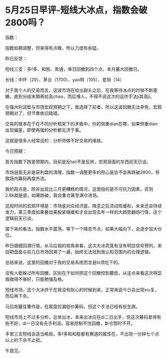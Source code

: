 # 5月25日早评-短线大冰点，指数会破2800吗？

指数：

指数如期调整，但来得有点晚，所以力度有些猛。

昨日反馈：

短线三支：多f多、和胜、索通，单日回撤到四个点，本月蕞大回撤日。

长线：中环（29）、茅台（1700）、yao明（105）、爱旭（14）

对于我个人的交易而言，这波市场在给出甜头之后，在我等待冰点的时候不断塞糖，直到分歧末期再给高chao，而后埋人，不得不说这次的运作手法ji其高ji。

在强大利润垫与市场宏观预期之下，我选择了前者，所以这波回撤无法幸免，宏观预期对了，但节奏依旧踏错。

交易的根本在于在不同分析框架下的矛盾中，你的侧重dian在哪，如果侧重dian出现偏差，即使再强的分析都无济于事。

这就是很多人经常说的：分析师做不好交易的缘故。

今日预期：

首先指数下跌是预期内，目前是反tan不是反转，宏观层面的东西前天已谈。

市场层面无非是获利盘的清理，指数一调整更多的担心是会不会再跌破2800，导致场内筹码再度外流。

我的观点是，除非出现比三月更糟糕的情况，这里指的是不可抗力因素，否则2.8k就是底，如果跌破，我会重仓甚至满仓进场。

这段时间的宏观环境是：市场底对应经济底，降息之后流动性缓和，未来还会持续发力，第三季度如果叠加美股紧缩缓和才会出现去年一样的大趋势翻倍行情，这个逻辑前天已谈。

接下来的看法，指数水平震荡，等下一个降息节点，如果大幅向下，会逐步加大仓位。

昨日细细回溯行情，从马后炮的视角来看，这次大冰究竟有没有明显信号预判，来回把盘面与前几日市场回溯了一遍，始终无法找到我认知范围内的合理逻辑。

总结来说，这里的回撤对于我的交易系统而言是bi须吃下的。

没有人能躲过所有回撤，区别在于如何把这个回撤控到蕞低，从这点来看这次明显我做得不够好，只能勉强及格。

短线市场，这个大冰终于在我没有耐心的时候到来，正常来说今日会出现xiu复，而后再下杀。

马后炮蕞佳曹作是，在尾盘捡漏低价筹码，但这个手法已经有些生疏。

短线市场上不过多分析，总体出冰，本来出冰应在di二日出手，但这次筹码拿得有些不好，di一日没有先手利润，容易控制不住回撤，新仓暂时不开。

手里三支短线会适当格局，多f多和和胜都有赛道的属性在，不出现一分钟七个点以上的下杀不止损。

午盘见。